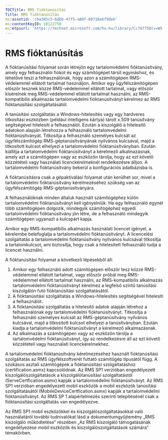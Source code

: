 ```yaml
---
TOCTitle: RMS fióktanúsítás
Title: RMS fióktanúsítás
ms:assetid: 'c9a385c5-6dbb-47f5-a80f-69718e6f9deb'
ms:contentKeyID: 18122750
ms:mtpsurl: 'https://technet.microsoft.com/hu-hu/library/Cc747750(v=WS.10)'
---
```


RMS fióktanúsítás
=================

A fióktanúsítási folyamat során létrejön egy tartalomvédelmi fióktanúsítvány, amely egy felhasználói fiókot és egy számítógépet társít egymáshoz, és lehetővé teszi a felhasználónak, hogy azon a számítógépen RMS-védelemmel ellátott tartalmat használjon. Amikor egy ügyfélszámítógépen először tesznek közzé RMS-védelemmel ellátott tartalmat, vagy először kísérelnek meg RMS-védelemmel ellátott tartalmat használni, az RMS-kompatibilis alkalmazás tartalomvédelmi fióktanúsítványt kérelmez az RMS fióktanúsítási szolgáltatásától.

A tanúsítási szolgáltatás a Windows-hitelesítés vagy egy hardveres titkosítási eszközben (például intelligens kártya) tárolt x.509 tanúsítvány segítségével hitelesíti a felhasználót. Ezután a kiszolgáló a hitelesítő adatokon alapján létrehozza a felhasználó tartalomvédelmi fióktanúsítványát. Titkosítja a felhasználó személyes kulcsát az ügyfélszámítógép RMS-géptanúsítványának nyilvános kulcsával, majd a titkosított kulcsot elhelyezi a tartalomvédelmi fióktanúsítványban. Ezután kiállítja a tartalomvédelmi fióktanúsítványt a kérelmező alkalmazásnak, amely azt a számítógépen vagy az eszközön tárolja, hogy az ezt követő közzétételi vagy használati licenckérelmeknél rendelkezésre álljon. A tartalomvédelmi fióktanúsítvány bekerül a konfigurációs adatbázisba is.

A fióktanúsításra csak a gépaktiválási folyamat után kerülhet sor, mivel a tartalomvédelmi fióktanúsítvány kérelmezéséhez szükség van az ügyfélszámítógép RMS-géptanúsítványára.

A felhasználóknak minden általuk használt számítógéphez külön tartalomvédelmi fióktanúsítványt kell igényelniük. Ha egy felhasználó egynél több számítógépen dolgozik, mindegyik számítógéphez egyedi tartalomvédelmi fióktanúsítvány jön létre, de a felhasználó mindegyik számítógépen ugyanazt a kulcspárt kapja.

Amikor egy RMS-kompatibilis alkalmazás használati licencet igényel, a kérelembe belefoglalja a tartalomvédelmi fióktanúsítványt. A licencelési szolgáltatás a tartalomvédelmi fióktanúsítvány nyilvános kulcsával titkosítja a tartalomkulcsot, ami biztosítja, hogy csak a hitelesített felhasználó tudja a licencet használni.

A fióktanúsítási folyamat a következő lépésekből áll:

1.  Amikor egy felhasználó adott számítógépen először tesz közzé RMS-védelemmel ellátott tartalmat, vagy először próbál meg RMS-védelemmel ellátott tartalmat használni, az RMS-kompatibilis alkalmazás tartalomvédelmi fióktanúsítványt kérelmez a legfelső szintű tanúsítási kiszolgálón futó fióktanúsítási szolgáltatásától.
2.  A fióktanúsítási szolgáltatás a Windows-hitelesítés segítségével hitelesíti a felhasználót.
3.  A fióktanúsítási szolgáltatás a hitelesítő adatok alapján létrehoz a felhasználónak egy tartalomvédelmi fióktanúsítványt. Titkosítja a felhasználó személyes kulcsát az RMS-géptanúsítvány nyilvános kulcsával, majd a titkosított kulcsot elhelyezi a tanúsítványban. Ezután kiadja a tartalomvédelmi fióktanúsítványt a kérelmező alkalmazásnak.
4.  Az alkalmazás a számítógépen vagy az eszközön tárolja a tartalomvédelmi fióktanúsítványt, így az rendelkezésre áll az ezt követő közzétételi vagy használati licenckérelmekhez.

A tartalomvédelmi fióktanúsítvány kérelmezéséhez használt fióktanúsítási szolgáltatás az RMS ügyfélszoftverét futtató számítógép típusától függ. A szokásos asztali számítógépek a fióktanúsítási szolgáltatáshoz (certification.asmx) kapcsolódnak. Az RMS SP1 verzióban engedélyezett kiszolgálószolgáltatások a kiszolgálótanúsítási szolgáltatástól (ServeCertfication.asmx) kapják a tartalomvédelmi fióktanúsítványt. Az RMS SP1 verzióban engedélyezett mobil eszközök a mobil eszközök tanúsítási szolgáltatásától (MobileDeviceCertfication.asmx) kapják a tartalomvédelmi fióktanúsítványt. Az RMS SP 1 alapértelmezés szerinti telepítésénél csak a fióktanúsítási szolgáltatás van engedélyezve.

Az RMS SP1 mobil eszközökkel és kiszolgálószolgáltatásokkal való használatáról további tudnivalókat lásd a dokumentumgyűjtemény „RMS kiszolgáló működtetése” részében „Az RMS kiszolgáló támogatásának engedélyezése mobil eszközök és kiszolgálószolgáltatások számára” témakörben.
